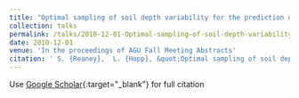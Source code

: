 ```yaml
---
title: "Optimal sampling of soil depth variability for the prediction of hydrological response"
collection: talks
permalink: /talks/2010-12-01-Optimal-sampling-of-soil-depth-variability-for-the-prediction-of-hydrological-response
date: 2010-12-01
venue: 'In the proceedings of AGU Fall Meeting Abstracts'
citation: ' S. {Reaney},  L. {Hopp}, &quot;Optimal sampling of soil depth variability for the prediction of hydrological response.&quot; In the proceedings of AGU Fall Meeting Abstracts, 2010.'
---
```

Use [Google Scholar](https://scholar.google.com/scholar?q=Optimal+sampling+of+soil+depth+variability+for+the+prediction+of+hydrological+response){:target="_blank"} for full citation